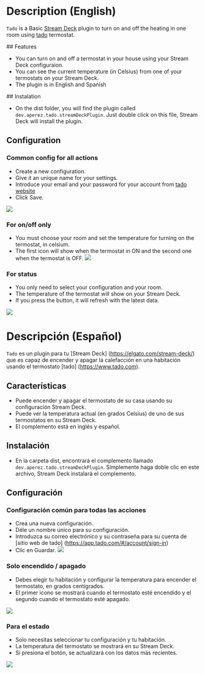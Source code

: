 # Description (English)

`Tado` is a Basic [Stream Deck](https://elgato.com/stream-deck/) plugin to turn on and off the heating in one room using [tado](https://www.tado.com) termostat.

## Features

- You can turn on and off a termostat in your house using your Stream Deck configuraion.
- You can see the current temperature (in Celsius) from one of your termostats on your Stream Deck.
- The plugin is in English and Spanish

## Instalation

- On the dist folder, you will find the plugin called `dev.aperez.tado.streamDeckPlugin`. Just double click on this file, Stream Deck will install the plugin.

## Configuration

### Common config for all actions

- Create a new configuration.
- Give it an unique name for your settings.
- Introduce your email and your password for your account from [tado website](https://app.tado.com/#/account/sign-in)
- Click Save.

![](screenshots/setup.png)

### For on/off only

- You must choose your room and set the temperature for turning on the termostat, in celsium.
- The first icon will show when the termostat in ON and the second one when the termostat is OFF.
  ![](screenshots/power.png)

### For status

- You only need to select your configuration and your room.
- The temperature of the termostat will show on your Stream Deck.
- If you press the button, it will refresh with the latest data.

![](screenshots/status.png)

# Descripción (Español)

`Tado` es un plugin para tu [Stream Deck] (https://elgato.com/stream-deck/) que es capaz de encender y apagar la calefacción en una habitación usando el termostato [tado] (https://www.tado.com).

## Características

- Puede encender y apagar el termostato de su casa usando su configuración Stream Deck.
- Puede ver la temperatura actual (en grados Celsius) de uno de sus termostatos en su Stream Deck.
- El complemento está en inglés y español.

## Instalación

- En la carpeta dist, encontrará el complemento llamado `dev.aperez.tado.streamDeckPlugin`. Simplemente haga doble clic en este archivo, Stream Deck instalará el complemento.

## Configuración

### Configuración común para todas las acciones

- Crea una nueva configuración.
- Déle un nombre único para su configuración.
- Introduzca su correo electrónico y su contraseña para su cuenta de [sitio web de tado] (https://app.tado.com/#/account/sign-in)
- Clic en Guardar.
  ![](screenshots/setup.png)

### Solo encendido / apagado

- Debes elegir tu habitación y configurar la temperatura para encender el termostato, en grados centígrados.
- El primer icono se mostrará cuando el termostato esté encendido y el segundo cuando el termostato esté apagado.

![](screenshots/power.png)

### Para el estado

- Solo necesitas seleccionar tu configuración y tu habitación.
- La temperatura del termostato se mostrará en su Stream Deck.
- Si presiona el botón, se actualizará con los datos más recientes.

![](screenshots/status.png)
